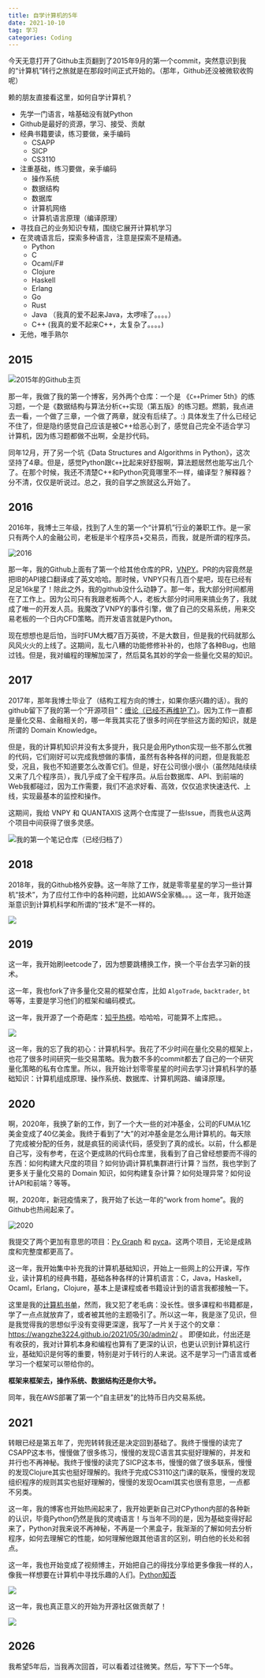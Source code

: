 ```yaml
---
title: 自学计算机的5年
date: 2021-10-10
tag: 学习
categories: Coding 
---
```


今天无意打开了Github主页翻到了2015年9月的第一个commit，突然意识到我的“计算机”转行之旅就是在那段时间正式开始的。（那年，Github还没被微软收购呢）

赖的朋友直接看这里，如何自学计算机？

- 先学一门语言，啥基础没有就Python
- Github是最好的资源，学习、接受、贡献
- 经典书籍要读，练习要做，亲手编码
  - CSAPP
  - SICP
  - CS3110
- 注重基础，练习要做，亲手编码
  - 操作系统
  - 数据结构
  - 数据库
  - 计算机网络
  - 计算机语言原理（编译原理）
- 寻找自己的业务知识专精，围绕它展开计算机学习
- 在灵魂语言后，探索多种语言，注意是探索不是精通。
  - Python
  - C
  - Ocaml/F#
  - Clojure
  - Haskell
  - Erlang
  - Go
  - Rust
  - Java （我真的爱不起来Java，太啰嗦了。。。。）
  - C++ (我真的爱不起来C++，太复杂了。。。。)
- 无他，唯手熟尔

## 2015

![2015年的Github主页](https://i.imgur.com/Hhoybvl.png)

那一年，我做了我的第一个博客，另外两个仓库：一个是 《`C++`Primer 5th》的练习题，一个是《数据结构与算法分析`C++`实现（第五版》的练习题。燃鹅，我点进去一看，一个做了三章，一个做了两章，就没有后续了。:) 具体发生了什么已经记不住了，但是隐约感觉自己应该是被C++给恶心到了，感觉自己完全不适合学习计算机，因为练习题都做不出啊，全是抄代码。

同年12月，开了另一个坑《Data Structures and Algorithms in Python》，这次坚持了4章。但是，感觉Python跟`C++`比起来好舒服啊，算法题居然也能写出几个了。在那个时候，我还不清楚C++和Python究竟哪里不一样，编译型？解释器？分不清，仅仅是听说过。总之，我的自学之旅就这么开始了。

## 2016

2016年，我博士三年级，找到了人生的第一个“计算机”行业的兼职工作。是一家只有两个人的金融公司，老板是半个程序员+交易员，而我，就是所谓的程序员。

![2016](https://i.imgur.com/cdtzsXv.png)

那一年，我的Github上面有了第一个给其他仓库的PR，[VNPY](https://github.com/vnpy/vnpy)。PR的内容竟然是把IB的API接口翻译成了英文哈哈。那时候，VNPY只有几百个星吧，现在已经有足足16k星了！除此之外，我的github没什么动静了。那一年，我大部分时间都用在了工作上。因为公司只有我跟老板两个人，老板大部分时间用来搞业务了，我就成了唯一的开发人员。我魔改了VNPY的事件引擎，做了自己的交易系统，用来交易老板的一个日内CFD策略。而开发语言就是Python。

现在想想也是后怕，当时FUM大概7百万英镑，不是大数目，但是我的代码就那么风风火火的上线了。这期间，乱七八糟的功能修修补补的，也除了各种Bug，也赔过钱。但是，我对编程的理解加深了，然后莫名其妙的学会一些量化交易的知识。

## 2017

2017年，那年我博士毕业了（结构工程方向的博士，如果你感兴趣的话）。我的github留下了我的第一个“开源项目”：[缠论（已经不再维护了）](https://github.com/wangzhe3224/chanlun)。因为工作一直都是量化交易、金融相关的，哪一年我其实花了很多时间在学些这方面的知识，就是所谓的 Domain Knowledge。

但是，我的计算机知识并没有太多提升，我只是会用Python实现一些不那么优雅的代码，它们刚好可以完成我想做的事情，虽然有各种各样的问题，但是我能忍受，况且，我也不知道要怎么改善它们。但是，好在公司很小很小（虽然陆陆续续又来了几个程序员），我几乎成了全干程序员。从后台数据库、API、到前端的Web我都碰过，因为工作需要，我们不追求好看、高效，仅仅追求快速迭代、上线，实现最基本的监控和操作。

这期间，我给 VNPY 和 QUANTAXIS 这两个仓库提了一些Issue，而我也从这两个项目中间获得了很多灵感。

![我的第一个笔记仓库（已经归档了）](https://i.imgur.com/7vCKXCM.png)

## 2018

2018年，我的Github格外安静。这一年除了工作，就是零零星星的学习一些计算机“技术”，为了应付工作中的各种问题，比如AWS全家桶。。。这一年，我开始逐渐意识到计算机科学和所谓的“技术”是不一样的。

![](https://i.imgur.com/HDuxHTu.png)

## 2019

这一年，我开始刷leetcode了，因为想要跳槽换工作，换一个平台去学习新的技术。

这一年，我也fork了许多量化交易的框架仓库，比如 `AlgoTrade`, `backtrader`, `bt` 等等，主要是学习他们的框架和编码模式。

这一年，我开源了一个奇葩库：[知乎热榜](https://github.com/wangzhe3224/zhihu-hotlist)。哈哈哈，可能算不上库把。。

![](https://i.imgur.com/dAcCPz4.png)

这一年，我的忘了我的初心：计算机科学。我花了不少时间在量化交易的框架上，也花了很多时间研究一些交易策略。我为数不多的commit都去了自己的一个研究量化策略的私有仓库里。所以，我开始计划零零星星的时间去学习计算机科学的基础知识：计算机组成原理、操作系统、数据库、计算机网路、编译原理。

## 2020

啊，2020年，我换了新的工作，到了一个大一些的对冲基金，公司的FUM从1亿美金变成了40亿美金。我终于看到了“大”的对冲基金是怎么用计算机的。每天除了完成被分配的任务，就是疯狂的阅读代码，感受到了真的成长。以前，什么都是自己写，没有参考，在这个更成熟的代码仓库里，我看到了自己曾经想要而不得的东西：如何构建大尺度的项目？如何协调计算机集群进行计算？当然，我也学到了更多关于量化交易的 Domain 知识，如何构建复杂计算？如何处理异常？如何设计API和前端？等等。

啊，2020年，新冠疫情来了，我开始了长达一年的“work from home”。我的Github也热闹起来了。

![2020](https://i.imgur.com/vMwhfPY.png)

我提交了两个更加有意思的项目：[Py Graph](https://github.com/wangzhe3224/pygraph) 和 [pyca](https://github.com/wangzhe3224/)。这两个项目，无论是成熟度和完整度都更高了。

这一年，我开始集中补充我的计算机基础知识，开始上一些网上的公开课，写作业，读计算机的经典书籍，基础各种各样的计算机语言：C，Java，Haskell，Ocaml，Erlang，Clojure，基本上是课程或者书籍设计到的语言我都接触一下。

这里是我的[计算机书单](https://github.com/wangzhe3224/books)，然而，我又犯了老毛病：没长性。很多课程和书籍都是，学了一点点就放弃了，或者被其他的主题吸引了。所以这一年，我是涨了见识，但是我觉得我的思想似乎没有变得更深邃，我写了一片关于这个的文章：<https://wangzhe3224.github.io/2021/05/30/admin2/> 。 即便如此，付出还是有收获的，我对计算机本身和编程也算有了更深的认识，也更认识到计算机这行业，基础知识是何等的重要，特别是对于转行的人来说。这不是学习一门语言或者学习一个框架可以带给你的。

**框架来框架去，操作系统、数据结构还是你大爷。**

同年，我在AWS部署了第一个“自主研发”的比特币日内交易系统。

## 2021

转眼已经是第五年了，兜兜转转我还是决定回到基础了。我终于慢慢的读完了CSAPP这本书，慢慢做了很多练习，慢慢的发现C语言其实挺好理解的，并发和并行也不再神秘。我终于慢慢的读完了SICP这本书，慢慢的做了很多联系，慢慢的发现Clojure其实也挺好理解的。我终于完成CS3110这门课的联系，慢慢的发现组织程序的规则其实也挺好理解的，慢慢的发现Ocaml其实也很有意思，一点都不另类。

这一年，我的博客也开始热闹起来了，我开始更新自己对CPython内部的各种新的认识，毕竟Python仍然是我的灵魂语言！与当年不同的是，因为基础变得好起来了，Python对我来说不再神秘，不再是一个黑盒子，我渐渐的了解如何去分析程序，如何去理解它的性能，如何理解他跟其他语言的区别，明白他的长处和弱点。

这一年，我也开始变成了视频博主，开始把自己的得找分享给更多像我一样的人，像我一样想要在计算机中寻找乐趣的人们。[Python知否](https://github.com/wangzhe3224/Python-zhifou)

![](https://i.imgur.com/HXk9H9N.png)

这一年，我也真正意义的开始为开源社区做贡献了！

![](https://i.imgur.com/enU3SoJ.png)

## 2026

我希望5年后，当我再次回首，可以看着过往微笑。然后，写下下一个5年。
